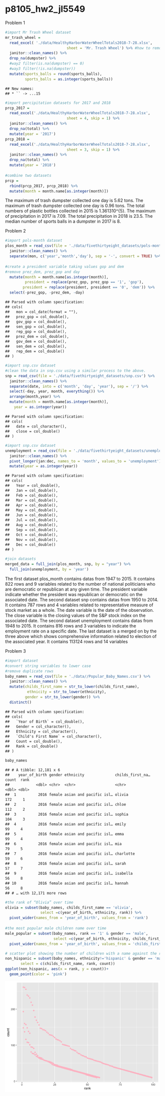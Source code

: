 p8105\_hw2\_jl5549
================

Problem 1

``` r
#import Mr Trash Wheel dataset
mr_trash_wheel = 
  read_excel( './data/HealthyHarborWaterWheelTotals2018-7-28.xlsx', 
                            sheet = 'Mr. Trash Wheel') %>% #how to remove non-data entries
  janitor::clean_names() %>% 
  drop_na(dumpster) %>% 
  #way2 filter(is.na(dumpster) == 0)
  #way3 filter(!is.na(dumpster)) 
  mutate(sports_balls = round(sports_balls), 
         sports_balls = as.integer(sports_balls))
```

    ## New names:
    ## * `` -> ...15

``` r
#import percipitation datasets for 2017 and 2018
prcp_2017 = 
  read_excel('./data/HealthyHarborWaterWheelTotals2018-7-28.xlsx', 
                            sheet = 4, skip = 1) %>% 
  janitor::clean_names() %>% 
  drop_na(total) %>% 
  mutate(year = '2017')
prcp_2018 = 
  read_excel('./data/HealthyHarborWaterWheelTotals2018-7-28.xlsx', 
                            sheet = 3, skip = 1) %>% 
  janitor::clean_names() %>% 
  drop_na(total) %>% 
  mutate(year = '2018')

#combine two datasets
prcp = 
  rbind(prcp_2017, prcp_2018) %>% 
  mutate(month = month.name[as.integer(month)])
```

The maximum of trash dumpster collected one day is 5.62 tons. The
maximum of trash dumpster collected one day is 0.96 tons. The total
numbers of plastic bottles collected in 2015 is 1.361310^{5}. The
maximum of precipitation in 2017 is 7.09. The total precipitation in
2018 is 23.5. The median number of sports balls in a dumpster in 2017 is
8.

Problem 2

``` r
#import pols-month dataset
plos_month = read_csv(file = './data/fivethirtyeight_datasets/pols-month.csv') %>% 
  janitor::clean_names() %>% 
  separate(mon, c('year','month','day'), sep = '-', convert = TRUE) %>% 
  
#create a president variable taking values gop and dem
#remove prez_dem, prez_gop and day
  mutate(month = month.name[as.integer(month)],
         president = replace(prez_gop, prez_gop == '1', 'gop'),
        president = replace(president, president == '0', 'dem')) %>% 
  select(-prez_gop, -prez_dem, -day) 
```

    ## Parsed with column specification:
    ## cols(
    ##   mon = col_date(format = ""),
    ##   prez_gop = col_double(),
    ##   gov_gop = col_double(),
    ##   sen_gop = col_double(),
    ##   rep_gop = col_double(),
    ##   prez_dem = col_double(),
    ##   gov_dem = col_double(),
    ##   sen_dem = col_double(),
    ##   rep_dem = col_double()
    ## )

``` r
#import snp.csv dataset
#clean the data in snp.csv using a similar process to the above.
snp = read_csv(file = './data/fivethirtyeight_datasets/snp.csv') %>% 
  janitor::clean_names() %>% 
  separate(date, into = c('month', 'day', 'year'), sep = '/') %>% 
  select(-day, year, month, everything()) %>% 
  arrange(month,year) %>% 
  mutate(month = month.name[as.integer(month)],
    year = as.integer(year))
```

    ## Parsed with column specification:
    ## cols(
    ##   date = col_character(),
    ##   close = col_double()
    ## )

``` r
#import snp.csv dataset
unemployment = read_csv(file = './data/fivethirtyeight_datasets/unemployment.csv') %>% 
  janitor::clean_names() %>% 
  pivot_longer(jan:dec, names_to = 'month', values_to = 'unemployment') %>% 
  mutate(year = as.integer(year))
```

    ## Parsed with column specification:
    ## cols(
    ##   Year = col_double(),
    ##   Jan = col_double(),
    ##   Feb = col_double(),
    ##   Mar = col_double(),
    ##   Apr = col_double(),
    ##   May = col_double(),
    ##   Jun = col_double(),
    ##   Jul = col_double(),
    ##   Aug = col_double(),
    ##   Sep = col_double(),
    ##   Oct = col_double(),
    ##   Nov = col_double(),
    ##   Dec = col_double()
    ## )

``` r
#join datasets
merged_data = full_join(plos_month, snp, by = "year") %>% 
  full_join(unemployment, by = 'year')
```

The first dataset plos\_month contains datas from 1947 to 2015. It
contains 822 rows and 9 variables related to the number of national
politicians who are democratic or republican at any given time. The
president variable indicate whether the president was republican or
democratic on the associated date. The second dataset snp contains datas
from 1950 to 2014. It contains 787 rows and 4 variables related to
representative measure of stock market as a whole. The date variable is
the date of the observation. The close variable is the closing values of
the S\&P stock index on the associated date. The second dataset
unemployment contains datas from 1948 to 2015. It contains 816 rows and
3 variables to indicate the employment rate on a specific date. The last
dataset is a merged on by the three above which shows comprehensive
information related to election of the associated year. It contains
113124 rows and 14 variables

Problem 3

``` r
#import dataset
#convert string variables to lower case
#remove duplicate rows
baby_names = read_csv(file = './data//Popular_Baby_Names.csv') %>% 
  janitor::clean_names() %>% 
  mutate(childs_first_name = str_to_lower(childs_first_name),
          ethnicity = str_to_lower(ethnicity), 
         gender = str_to_lower(gender)) %>% 
  distinct()
```

    ## Parsed with column specification:
    ## cols(
    ##   `Year of Birth` = col_double(),
    ##   Gender = col_character(),
    ##   Ethnicity = col_character(),
    ##   `Child's First Name` = col_character(),
    ##   Count = col_double(),
    ##   Rank = col_double()
    ## )

``` r
baby_names
```

    ## # A tibble: 12,181 x 6
    ##    year_of_birth gender ethnicity              childs_first_na… count  rank
    ##            <dbl> <chr>  <chr>                  <chr>            <dbl> <dbl>
    ##  1          2016 female asian and pacific isl… olivia             172     1
    ##  2          2016 female asian and pacific isl… chloe              112     2
    ##  3          2016 female asian and pacific isl… sophia             104     3
    ##  4          2016 female asian and pacific isl… emily               99     4
    ##  5          2016 female asian and pacific isl… emma                99     4
    ##  6          2016 female asian and pacific isl… mia                 79     5
    ##  7          2016 female asian and pacific isl… charlotte           59     6
    ##  8          2016 female asian and pacific isl… sarah               57     7
    ##  9          2016 female asian and pacific isl… isabella            56     8
    ## 10          2016 female asian and pacific isl… hannah              56     8
    ## # … with 12,171 more rows

``` r
#the rank of “Olivia” over time
olivia = subset(baby_names, childs_first_name == 'olivia', 
                select =c(year_of_birth, ethnicity, rank)) %>% 
  pivot_wider(names_from = 'year_of_birth', values_from = 'rank')

#the most popular male children name over time
male_popular = subset(baby_names, rank == '1' & gender == 'male',
                      select =c(year_of_birth, ethnicity, childs_first_name)) %>% 
  pivot_wider(names_from = 'year_of_birth', values_from = 'childs_first_name')
```

``` r
# scatter plot showing the number of children with a name against the rank in popularity of that name
non_hispanic = subset(baby_names, ethnicity!='hispanic' & gender == 'male' & year_of_birth == '2016', 
       select = c(childs_first_name, rank, count))
ggplot(non_hispanic, aes(x = rank, y = count))+
  geom_point(color = 'pink')
```

![](p8015_hw_jl5549_files/figure-gfm/unnamed-chunk-9-1.png)<!-- -->
